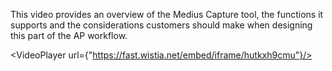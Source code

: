This video provides an overview of the Medius Capture tool, the functions it supports and the considerations customers should make when designing this part of the AP workflow. 

<VideoPlayer url={"https://fast.wistia.net/embed/iframe/hutkxh9cmu"}/>
